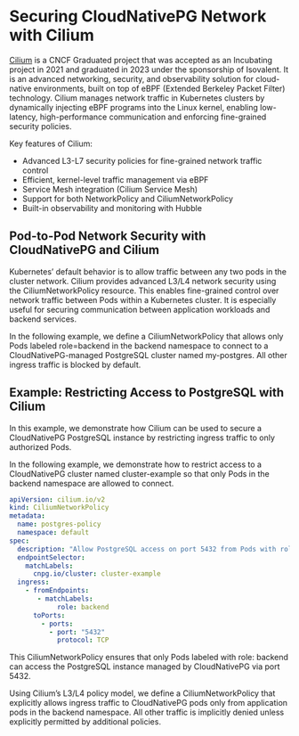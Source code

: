 # Securing CloudNativePG Network with Cilium

[Cilium](https://cilium.io/) is a CNCF Graduated project that was accepted as an Incubating project in 2021 and graduated in 2023 under the sponsorship of Isovalent. It is an
advanced networking, security, and observability solution for cloud-native environments, built on
top of eBPF (Extended Berkeley Packet Filter) technology. Cilium manages network traffic in
Kubernetes clusters by dynamically injecting eBPF programs into the Linux kernel, enabling
low-latency, high-performance communication and enforcing fine-grained security policies.

Key features of Cilium:

- Advanced L3-L7 security policies for fine-grained network traffic control
- Efficient, kernel-level traffic management via eBPF
- Service Mesh integration (Cilium Service Mesh)
- Support for both NetworkPolicy and CiliumNetworkPolicy
- Built-in observability and monitoring with Hubble

## Pod-to-Pod Network Security with CloudNativePG and Cilium

Kubernetes’ default behavior is to allow traffic between any two pods in the cluster network.
Cilium provides advanced L3/L4 network security using the CiliumNetworkPolicy resource. This
enables fine-grained control over network traffic between Pods within a Kubernetes cluster. It is
especially useful for securing communication between application workloads and backend
services.

In the following example, we define a CiliumNetworkPolicy that allows only Pods labeled
role=backend in the backend namespace to connect to a CloudNativePG-managed PostgreSQL
cluster named my-postgres. All other ingress traffic is blocked by default.

## Example: Restricting Access to PostgreSQL with Cilium

In this example, we demonstrate how Cilium can be used to secure a CloudNativePG
PostgreSQL instance by restricting ingress traffic to only authorized Pods.

In the following example, we demonstrate how to restrict access to a CloudNativePG cluster
named cluster-example so that only Pods in the backend namespace are allowed to connect.

```yaml
apiVersion: cilium.io/v2
kind: CiliumNetworkPolicy
metadata:
  name: postgres-policy
  namespace: default
spec:
  description: "Allow PostgreSQL access on port 5432 from Pods with role=backend"
  endpointSelector:
    matchLabels:
      cnpg.io/cluster: cluster-example
  ingress:
    - fromEndpoints:
       - matchLabels:
            role: backend
      toPorts:
        - ports:
          - port: "5432"
            protocol: TCP
```

This CiliumNetworkPolicy ensures that only Pods labeled with role: backend can access the
PostgreSQL instance managed by CloudNativePG via port 5432.

Using Cilium’s L3/L4 policy model, we define a CiliumNetworkPolicy that explicitly allows ingress
traffic to CloudNativePG pods only from application pods in the backend namespace. All other
traffic is implicitly denied unless explicitly permitted by additional policies.
